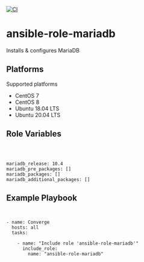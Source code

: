 [![CI](https://github.com/de-it-krachten/ansible-role-mariadb/workflows/CI/badge.svg?event=push)](https://github.com/de-it-krachten/ansible-role-mariadb/actions?query=workflow%3ACI)


# ansible-role-mariadb

Installs & configures MariaDB


Platforms
--------------

Supported platforms

- CentOS 7
- CentOS 8
- Ubuntu 18.04 LTS
- Ubuntu 20.04 LTS



Role Variables
--------------
<pre><code>


mariadb_release: 10.4
mariadb_pre_packages: []
mariadb_packages: []
mariadb_additional_packages: []
</pre></code>


Example Playbook
----------------

<pre><code>

- name: Converge
  hosts: all
  tasks:

    - name: "Include role 'ansible-role-mariadb'"
      include_role:
        name: "ansible-role-mariadb"
</pre></code>
